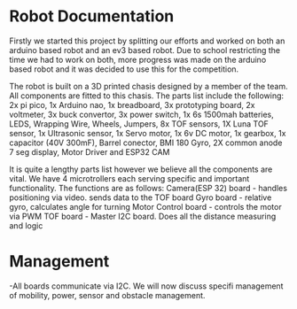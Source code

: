 # Robot Documentation

Firstly we started this project by splitting our efforts and worked on both an arduino based robot and an ev3 based robot. Due to school restricting the time we had to work on both, more progress was made on the arduino based robot and it was decided to use this for the competition.

The robot is built on a 3D printed chasis designed by a member of the team. All components are fitted to this chasis. The parts list include the following:
2x pi pico, 1x Arduino nao, 1x breadboard, 3x prototyping board, 2x voltmeter, 3x buck convertor, 3x power switch, 1x 6s 1500mah batteries, LEDS, Wrapping Wire, Wheels, Jumpers, 8x TOF sensors, 1X Luna TOF sensor, 1x Ultrasonic sensor, 1x Servo motor, 1x 6v DC motor, 1x gearbox, 1x capacitor (40V 300mF), Barrel conector, BMI 180 Gyro, 2X common anode 7 seg display, Motor Driver and ESP32 CAM

It is quite a lengthy parts list however we believe all the components are vital. We have 4 microtrollers each serving specific and important functionality. The functions are as follows: 
Camera(ESP 32) board - handles positioning via video. sends data to the TOF board
Gyro board - relative gyro, calculates angle for turning
Motor Control board - controls the motor via PWM
TOF board - Master I2C board. Does all the distance measuring and logic

# Management
-All boards communicate via I2C. We will now discuss specifi management of mobility, power, sensor and obstacle management.
